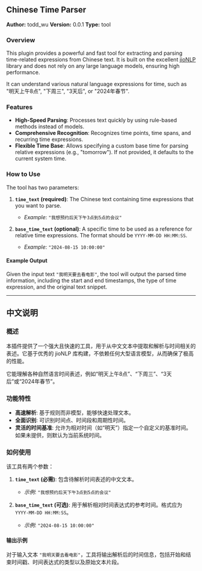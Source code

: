 ## Chinese Time Parser

**Author:** todd_wu
**Version:** 0.0.1
**Type:** tool

### Overview

This plugin provides a powerful and fast tool for extracting and parsing time-related expressions from Chinese text. It is built on the excellent [jioNLP](https://github.com/dongrixinyu/JioNLP) library and does not rely on any large language models, ensuring high performance.

It can understand various natural language expressions for time, such as "明天上午8点", "下周三", "3天后", or "2024年春节".

### Features

- **High-Speed Parsing**: Processes text quickly by using rule-based methods instead of models.
- **Comprehensive Recognition**: Recognizes time points, time spans, and recurring time expressions.
- **Flexible Time Base**: Allows specifying a custom base time for parsing relative expressions (e.g., "tomorrow"). If not provided, it defaults to the current system time.

### How to Use

The tool has two parameters:

1.  **`time_text` (required)**: The Chinese text containing time expressions that you want to parse.
    -   *Example*: `"我想预约后天下午3点到5点的会议"`

2.  **`base_time_text` (optional)**: A specific time to be used as a reference for relative time expressions. The format should be `YYYY-MM-DD HH:MM:SS`.
    -   *Example*: `"2024-08-15 10:00:00"`

#### Example Output

Given the input text `"我明天要去看电影"`, the tool will output the parsed time information, including the start and end timestamps, the type of time expression, and the original text snippet.

---

## 中文说明

### 概述

本插件提供了一个强大且快速的工具，用于从中文文本中提取和解析与时间相关的表述。它基于优秀的 jioNLP 库构建，不依赖任何大型语言模型，从而确保了极高的性能。

它能理解各种自然语言时间表述，例如“明天上午8点”、“下周三”、“3天后”或“2024年春节”。

### 功能特性

- **高速解析**: 基于规则而非模型，能够快速处理文本。
- **全面识别**: 可识别时间点、时间段和周期性时间。
- **灵活的时间基准**: 允许为相对时间（如“明天”）指定一个自定义的基准时间。如果未提供，则默认为当前系统时间。

### 如何使用

该工具有两个参数：

1.  **`time_text` (必需)**: 包含待解析时间表述的中文文本。
    -   *示例*: `"我想预约后天下午3点到5点的会议"`

2.  **`base_time_text` (可选)**: 用于解析相对时间表达式的参考时间。格式应为 `YYYY-MM-DD HH:MM:SS`。
    -   *示例*: `"2024-08-15 10:00:00"`

#### 输出示例

对于输入文本 `"我明天要去看电影"`，工具将输出解析后的时间信息，包括开始和结束时间戳、时间表达式的类型以及原始文本片段。